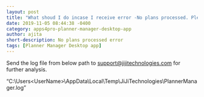```yaml
---
layout: post
title: "What shoud I do incase I receive error -No plans processed. Please sign out and sign in again?"
date: 2019-11-05 08:44:38 -0400
category: apps4pro-planner-manager-desktop-app
author: ajita
short-description: No plans processed error
tags: [Planner Manager Desktop app]
---
```

Send the log file from below path to support@jijitechnologies.com for further analysis. 

“C:\Users\<UserName>\AppData\Local\Temp\JiJiTechnologies\PlannerManager.log” 

  
